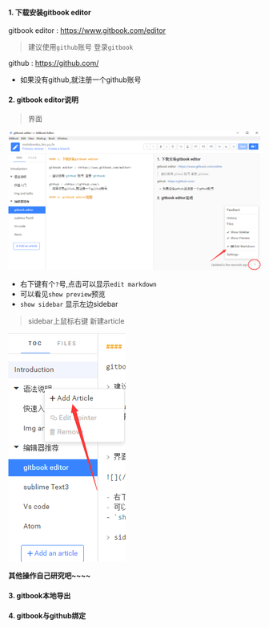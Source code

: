 #### 1. 下载安装gitbook editor

gitbook editor : <https://www.gitbook.com/editor>

> 建议使用`github`账号 登录`gitbook`

github : <https://github.com/>
- 如果没有github,就注册一个github账号

#### 2. gitbook editor说明

> 界面

![](/assets/gitbook.png)

- 右下键有个`?`号,点击可以显示`edit markdown`
- 可以看见`show preview`预览
- `show sidebar` 显示左边sidebar

> sidebar上鼠标右键 新建article

![](/assets/sidebar.png)


**其他操作自己研究吧~~~~**

#### 3. gitbook本地导出


#### 4. gitbook与github绑定
